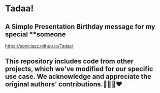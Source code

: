 # Tadaa!
##  A Simple Presentation Birthday message for my special **someone
https://sonicjazz.github.io/Tadaa/

## This repository includes code from other projects, which we've modified for our specific use case. We acknowledge and appreciate the original authors' contributions.🙌🙏🏼❤️

